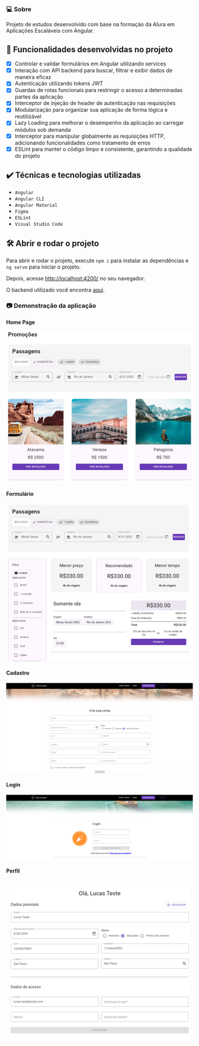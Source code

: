 ### 💻 Sobre
Projeto de estudos desenvolvido com base na formação da Alura em Aplicações Escaláveis com Angular.


## 🔨 Funcionalidades desenvolvidas no projeto
- [x] Controlar e validar formulários em Angular utilizando services
- [x] Interação com API backend para buscar, filtrar e exibir dados de maneira eficaz
- [x] Autenticação utilizando tokens JWT
- [x] Guardas de rotas funcionais para restringir o acesso a determinadas partes da aplicação
- [x] Interceptor de injeção de header de autenticação nas requisições
- [x] Modularização para organizar sua aplicação de forma lógica e reutilizável
- [x] Lazy Loading para melhorar o desempenho da aplicação ao carregar módulos sob demanda
- [x] Interceptor para manipular globalmente as requisições HTTP, adicionando funcionalidades como tratamento de erros
- [x] ESLint para manter o código limpo e consistente, garantindo a qualidade do projeto

## ✔️ Técnicas e tecnologias utilizadas

- `Angular`
- `Angular CLI`
- `Angular Material`
- `Figma`
- `ESLint`
- `Visual Studio Code`


## 🛠️ Abrir e rodar o projeto

Para abrir e rodar o projeto, execute `npm i` para instalar as dependências e `ng serve` para iniciar o projeto.

Depois, acesse <a href="http://localhost:4200/">http://localhost:4200/</a> no seu navegador.

O backend utilizado você encontra [aqui](https://github.com/viniciosneves/jornada-milhas-api).

### 📷 Demonstração da aplicação
<h4>Home Page</h4>
<img alt="Login" src="src/assets/readme_images/Home.PNG"/>
<h4>Formulário</h4>
<img alt="Formulario" src="src/assets/readme_images/FormularioListagem.PNG"/>
<h4>Cadastro</h4>
<img alt="Cadastro" src="src/assets/readme_images/Cadastro.PNG"/>
<h4>Login</h4>
<img alt="Login" src="src/assets/readme_images/Login.PNG"/>
<h4>Perfil</h4>
<img alt="Perfil" src="src/assets/readme_images/Perfil.PNG"/>
